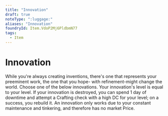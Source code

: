 ```yaml
---
title: "Innovation"
draft: true
noteType: ":luggage:"
aliases: "Innovation"
foundryId: Item.VdoP2Mj6PldbmN77
tags:
  - Item
---
```


# Innovation

While you're always creating inventions, there's one that represents your preeminent work, the one that you hope- with refinement-might change the world. Choose one of the below innovations. Your innovation's level is equal to your level. If your innovation is destroyed, you can spend 1 day of downtime and attempt a Crafting check with a high DC for your level; on a success, you rebuild it. An innovation only works due to your constant maintenance and tinkering, and therefore has no market Price.

